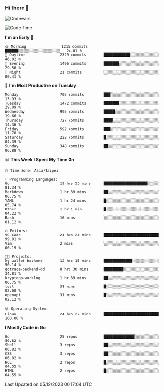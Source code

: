 ### Hi there 👋

![Codewars](https://www.codewars.com/users/omegaatt36/badges/small)

<!--START_SECTION:waka-->
![Code Time](http://img.shields.io/badge/Code%20Time-2%2C008%20hrs%2017%20mins-blue)

**I'm an Early 🐤** 

```text
🌞 Morning                1215 commits        ██████░░░░░░░░░░░░░░░░░░░   24.01 % 
🌆 Daytime                2329 commits        ████████████░░░░░░░░░░░░░   46.02 % 
🌃 Evening                1496 commits        ███████░░░░░░░░░░░░░░░░░░   29.56 % 
🌙 Night                  21 commits          ░░░░░░░░░░░░░░░░░░░░░░░░░   00.41 % 
```
📅 **I'm Most Productive on Tuesday** 

```text
Monday                   705 commits         ███░░░░░░░░░░░░░░░░░░░░░░   13.93 % 
Tuesday                  1472 commits        ███████░░░░░░░░░░░░░░░░░░   29.09 % 
Wednesday                995 commits         █████░░░░░░░░░░░░░░░░░░░░   19.66 % 
Thursday                 727 commits         ████░░░░░░░░░░░░░░░░░░░░░   14.36 % 
Friday                   592 commits         ███░░░░░░░░░░░░░░░░░░░░░░   11.70 % 
Saturday                 222 commits         █░░░░░░░░░░░░░░░░░░░░░░░░   04.39 % 
Sunday                   348 commits         ██░░░░░░░░░░░░░░░░░░░░░░░   06.88 % 
```


📊 **This Week I Spent My Time On** 

```text
🕑︎ Time Zone: Asia/Taipei

💬 Programming Languages: 
Go                       19 hrs 53 mins      ████████████████████░░░░░   81.34 % 
Markdown                 1 hr 39 mins        ██░░░░░░░░░░░░░░░░░░░░░░░   06.75 % 
YAML                     1 hr 24 mins        █░░░░░░░░░░░░░░░░░░░░░░░░   05.74 % 
Other                    1 hr 1 min          █░░░░░░░░░░░░░░░░░░░░░░░░   04.22 % 
Bash                     16 mins             ░░░░░░░░░░░░░░░░░░░░░░░░░   01.12 % 

🔥 Editors: 
VS Code                  24 hrs 24 mins      █████████████████████████   99.81 % 
Vim                      2 mins              ░░░░░░░░░░░░░░░░░░░░░░░░░   00.19 % 

🐱‍💻 Projects: 
kg-wallet-backend        12 hrs 15 mins      █████████████░░░░░░░░░░░░   50.14 % 
gotrace-backend-dd       8 hrs 30 mins       █████████░░░░░░░░░░░░░░░░   34.81 % 
kryptogo-worklog         1 hr 39 mins        ██░░░░░░░░░░░░░░░░░░░░░░░   06.75 % 
test                     38 mins             █░░░░░░░░░░░░░░░░░░░░░░░░   02.60 % 
openapi                  31 mins             █░░░░░░░░░░░░░░░░░░░░░░░░   02.12 % 

💻 Operating System: 
Linux                    24 hrs 27 mins      █████████████████████████   100.00 % 
```

**I Mostly Code in Go** 

```text
Go                       25 repos            ██████████████░░░░░░░░░░░   56.82 % 
Shell                    3 repos             ██░░░░░░░░░░░░░░░░░░░░░░░   06.82 % 
CSS                      3 repos             ██░░░░░░░░░░░░░░░░░░░░░░░   06.82 % 
HCL                      2 repos             █░░░░░░░░░░░░░░░░░░░░░░░░   04.55 % 
HTML                     2 repos             █░░░░░░░░░░░░░░░░░░░░░░░░   04.55 % 
```




 Last Updated on 05/12/2023 00:17:04 UTC
<!--END_SECTION:waka-->

<!--
**omegaatt36/omegaatt36** is a ✨ _special_ ✨ repository because its `README.md` (this file) appears on your GitHub profile.

Here are some ideas to get you started:

- 🔭 I’m currently working on ...
- 🌱 I’m currently learning ...
- 👯 I’m looking to collaborate on ...
- 🤔 I’m looking for help with ...
- 💬 Ask me about ...
- 📫 How to reach me: ...
- 😄 Pronouns: ...
- ⚡ Fun fact: ...
-->
